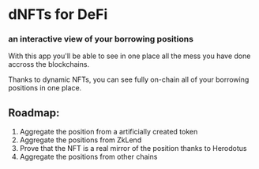 # dNFTs for DeFi
### an interactive view of your borrowing positions

With this app you'll be able to see in one place all the mess you have done accross the blockchains.

Thanks to dynamic NFTs, you can see fully on-chain all of your borrowing positions in one place. 

## Roadmap:
1. Aggregate the position from a artificially created token
2. Aggregate the positions from ZkLend
3. Prove that the NFT is a real mirror of the position thanks to Herodotus
4. Aggregate the positions from other chains

<!--

**Here are some ideas to get you started:**

🙋‍♀️ A short introduction - what is your organization all about?
🌈 Contribution guidelines - how can the community get involved?
👩‍💻 Useful resources - where can the community find your docs? Is there anything else the community should know?
🍿 Fun facts - what does your team eat for breakfast?
🧙 Remember, you can do mighty things with the power of [Markdown](https://docs.github.com/github/writing-on-github/getting-started-with-writing-and-formatting-on-github/basic-writing-and-formatting-syntax)
-->

